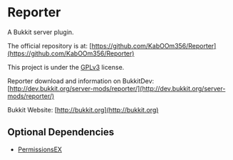 Reporter
========

A Bukkit server plugin.

The official repository is at: [https://github.com/KabOOm356/Reporter](https://github.com/KabOOm356/Reporter)

This project is under the [GPLv3](http://www.gnu.org/licenses/gpl-3.0.html) license.

Reporter download and information on BukkitDev: [http://dev.bukkit.org/server-mods/reporter/](http://dev.bukkit.org/server-mods/reporter/)

Bukkit Website: [http://bukkit.org](http://bukkit.org)

Optional Dependencies
----------------------

* [PermissionsEX](http://dev.bukkit.org/bukkit-plugins/permissionsex/)